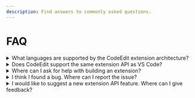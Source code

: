 ```yaml
---
description: Find answers to commonly asked questions.
---
```


# FAQ

<details>

<summary>What languages are supported by the CodeEdit extension architecture?</summary>

CodeEdit supports JavaScript and TypeScript for extension development. React is also supported for the creation of custom interfaces.

</details>

<details>

<summary>Does CodeEdit support the same extension API as VS Code?</summary>

No. CodeEdit has its own API.

While there are necessary differences in the API, much of the functionality exposed in the VS Code API is also exposed in CodeEdit. This means it is often possible to port VS Code extensions with minimal effort.

</details>

<details>

<summary>Where can I ask for help with building an extension?</summary>

For help with questions related to building extensions, please visit our [Discord](https://discord.gg/vChUXVf9Em).

CodeEdit is built by a team of volunteers as an open source project. Please be considerate and respectful of those who freely give their time.

</details>

<details>

<summary>I think I found a bug. Where can I report the issue?</summary>

Please report any suspected bugs to our [GitHub Issues](https://github.com/CodeEditApp/CodeEdit/issues) page.

</details>

<details>

<summary>I would like to suggest a new extension API feature. Where can I give feedback?</summary>

New features can be suggested on our [GitHub Issues](https://github.com/CodeEditApp/CodeEdit/issues) page.

Please read existing issues first and try to avoid making duplicate requests. Instead, add feedback to an existing issue. This frees up the community to spend more time on development and better prioritize specific features.

</details>
